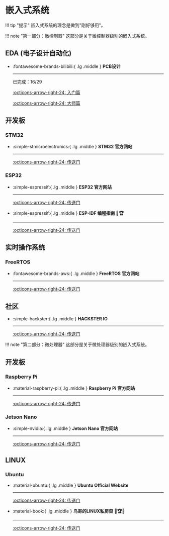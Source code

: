 # __嵌入式系统__

!!! tip "提示"
    嵌入式系统的理念是做到"刚好够用"。

!!! note "第一部分：微控制器"
    这部分是关于微控制器级别的嵌入式系统。

## __EDA (电子设计自动化)__

<div class="grid cards" markdown>

-   :fontawesome-brands-bilibili:{ .lg .middle } __PCB设计__

    ---

    已完成：16/29

    [:octicons-arrow-right-24: <a href="https://www.bilibili.com/video/BV1At421h7Ui?spm_id_from=333.788.videopod.episodes&vd_source=5a427660f0337fedc22d4803661d493f" target="_blank"> 入门篇 </a>](#)

    [:octicons-arrow-right-24: <a href="https://www.bilibili.com/video/BV1fFAfeZEBE/?spm_id_from=333.337.search-card.all.click&vd_source=5a427660f0337fedc22d4803661d493f" target="_blank"> 大师篇 </a>](#)


</div>

## __开发板__

### STM32

<div class="grid cards" markdown>

-   :simple-stmicroelectronics:{ .lg .middle } __STM32 官方网站__

    ---

    [:octicons-arrow-right-24: <a href="https://www.st.com/en/microcontrollers-microprocessors/stm32-32-bit-arm-cortex-mcus.html" target="_blank"> 传送门 </a>](#)

</div>

### ESP32

<div class="grid cards" markdown>

-   :simple-espressif:{ .lg .middle } __ESP32 官方网站__

    ---

    [:octicons-arrow-right-24: <a href="https://www.espressif.com/en/products/socs/esp32" target="_blank"> 传送门 </a>](#)

-   :simple-espressif:{ .lg .middle } __ESP-IDF 编程指南 🎯🏆__

    ---

    [:octicons-arrow-right-24: <a href="https://docs.espressif.com/projects/esp-idf/zh_CN/latest/esp32/index.html" target="_blank"> 传送门 </a>](#)

</div>

## __实时操作系统__

### FreeRTOS

<div class="grid cards" markdown>

-   :fontawesome-brands-aws:{ .lg .middle } __FreeRTOS 官方网站__

    ---

    [:octicons-arrow-right-24: <a href="https://www.freertos.org/" target="_blank"> 传送门 </a>](#)

</div>

## __社区__

<div class="grid cards" markdown>

-   :simple-hackster:{ .lg .middle } __HACKSTER IO__

    ---

    [:octicons-arrow-right-24: <a href="https://www.hackster.io/" target="_blank"> 传送门 </a>](#)

</div>

!!! note "第二部分：微处理器"
    这部分是关于微处理器级别的嵌入式系统。

## __开发板__

### Raspberry Pi

<div class="grid cards" markdown>

-   :material-raspberry-pi:{ .lg .middle } __Raspberry Pi 官方网站__

    ---

    [:octicons-arrow-right-24: <a href="https://www.raspberrypi.org/" target="_blank"> 传送门 </a>](#)

</div>

### Jetson Nano

<div class="grid cards" markdown>

-   :simple-nvidia:{ .lg .middle } __Jetson Nano 官方网站__

    ---

    [:octicons-arrow-right-24: <a href="https://developer.nvidia.com/embedded/jetson-nano-developer-kit" target="_blank"> 传送门 </a>](#)

</div>

## __LINUX__

### Ubuntu

<div class="grid cards" markdown>

-   :material-ubuntu:{ .lg .middle } __Ubuntu Official Website__

    ---

    [:octicons-arrow-right-24: <a href="https://ubuntu.com/" target="_blank"> 传送门 </a>](#)

-  :material-book:{ .lg .middle } __鸟哥的LINUX私房菜 🎯🏆✅__

    ---

    [:octicons-arrow-right-24: <a href="http://cn.linux.vbird.org/linux_basic/linux_basic.php" target="_blank"> 传送门 </a>](#)

</div>